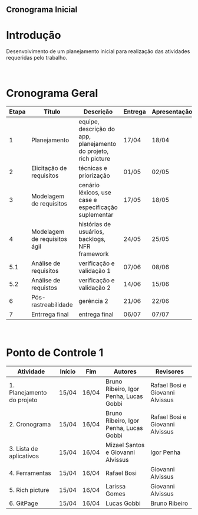 ## Cronograma Inicial
# Introdução
Desenvolvimento de um planejamento inicial para realização das atividades requeridas pelo trabalho.

<br>

# Cronograma Geral
| Etapa | Título | Descrição | Entrega | Apresentação |
|-------|--------|-----------|---------|--------------|
|   1   | Planejamento | equipe, descrição do app, planejamento do projeto, rich picture | 17/04 | 18/04 |
|   2   | Elicitação de requisitos | técnicas e priorização | 01/05 | 02/05 |
|   3   | Modelagem de requisitos | cenário léxicos, use case e especificação suplementar | 17/05 | 18/05 |
|   4   | Modelagem de requisitos ágil | histórias de usuários, backlogs, NFR framework | 24/05 | 25/05 |
|   5.1 | Análise de requisitos | verificação e validação 1 | 07/06 | 08/06 |
|   5.2 | Análise de requistos  | verificação e validação 2 | 14/06 | 15/06 |
|   6   | Pós-rastreabilidade | gerência 2 | 21/06 | 22/06 |
|   7   | Entrrega final | entrega final | 06/07 | 07/07 |

<br>

# Ponto de Controle 1
| Atividade | Início | Fim | Autores | Revisores |
|-----------|---------|---------|---------|-----------|
| 1. Planejamento do projeto | 15/04 | 16/04 | Bruno Ribeiro, Igor Penha, Lucas Gobbi | Rafael Bosi e Giovanni Alvissus |
| 2. Cronograma |  15/04 | 16/04 | Bruno Ribeiro, Igor Penha, Lucas Gobbi | Rafael Bosi e Giovanni Alvissus |
| 3. Lista de aplicativos | 15/04 | 16/04 | Mizael Santos e Giovanni Alvissus | Igor Penha |
| 4. Ferramentas | 15/04 | 16/04 | Rafael Bosi | Giovanni Alvissus |
| 5. Rich picture | 15/04 | 16/04 | Larissa Gomes | Giovanni Alvissus |
| 6. GitPage | 15/04 | 16/04 | Lucas Gobbi | Bruno Ribeiro |
